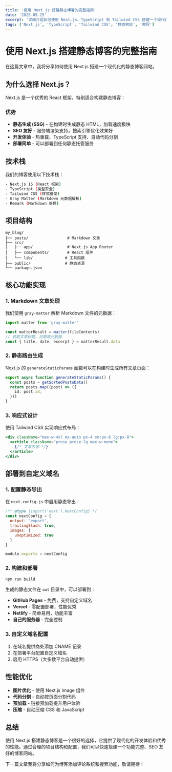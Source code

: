 ```yaml
---
title: '使用 Next.js 搭建静态博客的完整指南'
date: '2025-05-25'
excerpt: '详细介绍如何使用 Next.js、TypeScript 和 Tailwind CSS 搭建一个现代化的静态博客网站。'
tags: ['Next.js', 'TypeScript', 'Tailwind CSS', '静态网站', '教程']
---
```


# 使用 Next.js 搭建静态博客的完整指南

在这篇文章中，我将分享如何使用 Next.js 搭建一个现代化的静态博客网站。

## 为什么选择 Next.js？

Next.js 是一个优秀的 React 框架，特别适合构建静态博客：

### 优势

- **静态生成 (SSG)** - 在构建时生成静态 HTML，加载速度极快
- **SEO 友好** - 服务端渲染支持，搜索引擎优化效果好
- **开发体验** - 热重载、TypeScript 支持、自动代码分割
- **部署简单** - 可以部署到任何静态托管服务

## 技术栈

我们的博客使用以下技术栈：

```bash
- Next.js 15 (React 框架)
- TypeScript (类型安全)
- Tailwind CSS (样式框架)
- Gray Matter (Markdown 元数据解析)
- Remark (Markdown 处理)
```

## 项目结构

```
my_blog/
├── posts/                 # Markdown 文章
├── src/
│   ├── app/               # Next.js App Router
│   ├── components/        # React 组件
│   └── lib/              # 工具函数
├── public/               # 静态资源
└── package.json
```

## 核心功能实现

### 1. Markdown 文章处理

我们使用 `gray-matter` 解析 Markdown 文件的元数据：

```typescript
import matter from 'gray-matter'

const matterResult = matter(fileContents)
// 获取文章标题、日期等元数据
const { title, date, excerpt } = matterResult.data
```

### 2. 静态路由生成

Next.js 的 `generateStaticParams` 函数可以在构建时生成所有文章页面：

```typescript
export async function generateStaticParams() {
  const posts = getSortedPostsData()
  return posts.map((post) => ({
    id: post.id,
  }))
}
```

### 3. 响应式设计

使用 Tailwind CSS 实现响应式布局：

```jsx
<div className="max-w-4xl mx-auto px-4 sm:px-6 lg:px-8">
  <article className="prose prose-lg max-w-none">
    {/* 文章内容 */}
  </article>
</div>
```

## 部署到自定义域名

### 1. 配置静态导出

在 `next.config.js` 中启用静态导出：

```javascript
/** @type {import('next').NextConfig} */
const nextConfig = {
  output: 'export',
  trailingSlash: true,
  images: {
    unoptimized: true
  }
}

module.exports = nextConfig
```

### 2. 构建和部署

```bash
npm run build
```

生成的静态文件在 `out` 目录中，可以部署到：

- **GitHub Pages** - 免费，支持自定义域名
- **Vercel** - 零配置部署，性能优秀
- **Netlify** - 简单易用，功能丰富
- **自己的服务器** - 完全控制

### 3. 自定义域名配置

1. 在域名提供商处添加 CNAME 记录
2. 在部署平台配置自定义域名
3. 启用 HTTPS（大多数平台自动提供）

## 性能优化

- **图片优化** - 使用 Next.js Image 组件
- **代码分割** - 自动按页面分割代码
- **预加载** - 链接预加载提升用户体验
- **压缩** - 自动压缩 CSS 和 JavaScript

## 总结

使用 Next.js 搭建静态博客是一个很好的选择，它提供了现代化的开发体验和优秀的性能。通过合理的项目结构和配置，我们可以快速搭建一个功能完整、SEO 友好的博客网站。

下一篇文章我将分享如何为博客添加评论系统和搜索功能，敬请期待！ 